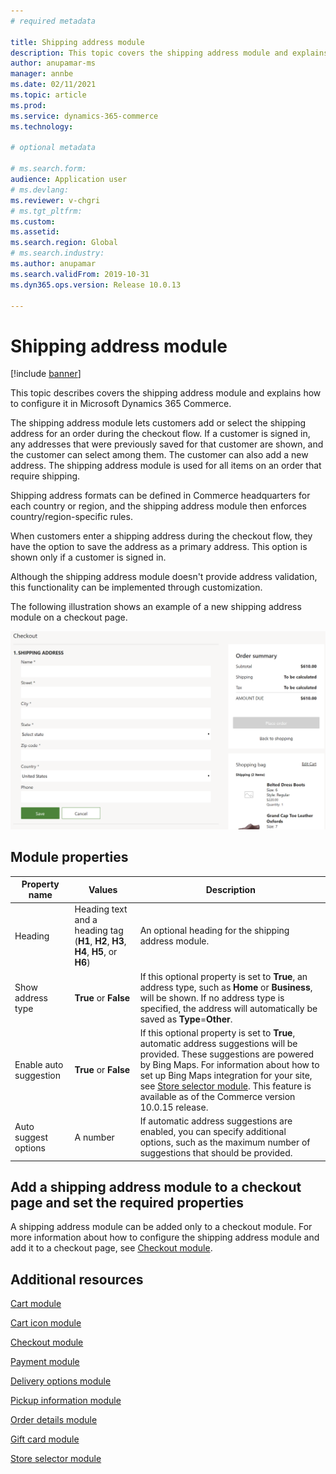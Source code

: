 ```yaml
---
# required metadata

title: Shipping address module
description: This topic covers the shipping address module and explains how to configure it in Microsoft Dynamics 365 Commerce.
author: anupamar-ms
manager: annbe
ms.date: 02/11/2021
ms.topic: article
ms.prod: 
ms.service: dynamics-365-commerce
ms.technology: 

# optional metadata

# ms.search.form: 
audience: Application user
# ms.devlang: 
ms.reviewer: v-chgri
# ms.tgt_pltfrm: 
ms.custom: 
ms.assetid: 
ms.search.region: Global
# ms.search.industry: 
ms.author: anupamar
ms.search.validFrom: 2019-10-31
ms.dyn365.ops.version: Release 10.0.13

---
```


# Shipping address module

[!include [banner](includes/banner.md)]

This topic describes covers the shipping address module and explains how to configure it in Microsoft Dynamics 365 Commerce.

The shipping address module lets customers add or select the shipping address for an order during the checkout flow. If a customer is signed in, any addresses that were previously saved for that customer are shown, and the customer can select among them. The customer can also add a new address. The shipping address module is used for all items on an order that require shipping.

Shipping address formats can be defined in Commerce headquarters for each country or region, and the shipping address module then enforces country/region-specific rules.

When customers enter a shipping address during the checkout flow, they have the option to save the address as a primary address. This option is shown only if a customer is signed in.

Although the shipping address module doesn't provide address validation, this functionality can be implemented through customization.

The following illustration shows an example of a new shipping address module on a checkout page.

![Example of a shipping address module on a checkout page](./media/ecommerce-shippingaddress.PNG)

## Module properties

| Property name | Values | Description |
|---------------|--------|-------------|
| Heading | Heading text and a heading tag (**H1**, **H2**, **H3**, **H4**, **H5**, or **H6**) | An optional heading for the shipping address module. |
| Show address type | **True** or **False** | If this optional property is set to **True**, an address type, such as **Home** or **Business**, will be shown. If no address type is specified, the address will automatically be saved as **Type**=**Other**. |
| Enable auto suggestion| **True** or **False** | If this optional property is set to **True**, automatic address suggestions will be provided. These suggestions are powered by Bing Maps. For information about how to set up Bing Maps integration for your site, see [Store selector module](store-selector.md). This feature is available as of the Commerce version 10.0.15 release.|
|Auto suggest options| A number| If automatic address suggestions are enabled, you can specify additional options, such as the maximum number of suggestions that should be provided.|

## Add a shipping address module to a checkout page and set the required properties

A shipping address module can be added only to a checkout module. For more information about how to configure the shipping address module and add it to a checkout page, see [Checkout module](add-checkout-module.md).

## Additional resources

[Cart module](add-cart-module.md)

[Cart icon module](cart-icon-module.md)

[Checkout module](add-checkout-module.md)

[Payment module](payment-module.md)

[Delivery options module](delivery-options-module.md)

[Pickup information module](pickup-info-module.md)

[Order details module](order-confirmation-module.md)

[Gift card module](add-giftcard.md)

[Store selector module](store-selector.md)
